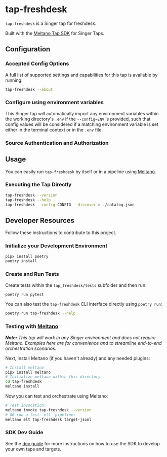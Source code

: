 # tap-freshdesk

`tap-freshdesk` is a Singer tap for freshdesk.

Built with the [Meltano Tap SDK](https://sdk.meltano.com) for Singer Taps.

<!--

Developer TODO: Update the below as needed to correctly describe the install procedure. For instance, if you do not have a PyPi repo, or if you want users to directly install from your git repo, you can modify this step as appropriate.

## Installation

Install from PyPi:

```bash
pipx install tap-freshdesk
```

Install from GitHub:

```bash
pipx install git+https://github.com/ORG_NAME/tap-freshdesk.git@main
```

-->

## Configuration

### Accepted Config Options

<!--
Developer TODO: Provide a list of config options accepted by the tap.

This section can be created by copy-pasting the CLI output from:

```
tap-freshdesk --about --format=markdown
```
-->

A full list of supported settings and capabilities for this
tap is available by running:

```bash
tap-freshdesk --about
```

### Configure using environment variables

This Singer tap will automatically import any environment variables within the working directory's
`.env` if the `--config=ENV` is provided, such that config values will be considered if a matching
environment variable is set either in the terminal context or in the `.env` file.

### Source Authentication and Authorization

<!--
Developer TODO: If your tap requires special access on the source system, or any special authentication requirements, provide those here.
-->

## Usage

You can easily run `tap-freshdesk` by itself or in a pipeline using [Meltano](https://meltano.com/).

### Executing the Tap Directly

```bash
tap-freshdesk --version
tap-freshdesk --help
tap-freshdesk --config CONFIG --discover > ./catalog.json
```

## Developer Resources

Follow these instructions to contribute to this project.

### Initialize your Development Environment

```bash
pipx install poetry
poetry install
```

### Create and Run Tests

Create tests within the `tap_freshdesk/tests` subfolder and
  then run:

```bash
poetry run pytest
```

You can also test the `tap-freshdesk` CLI interface directly using `poetry run`:

```bash
poetry run tap-freshdesk --help
```

### Testing with [Meltano](https://www.meltano.com)

_**Note:** This tap will work in any Singer environment and does not require Meltano.
Examples here are for convenience and to streamline end-to-end orchestration scenarios._

<!--
Developer TODO:
Your project comes with a custom `meltano.yml` project file already created. Open the `meltano.yml` and follow any "TODO" items listed in
the file.
-->

Next, install Meltano (if you haven't already) and any needed plugins:

```bash
# Install meltano
pipx install meltano
# Initialize meltano within this directory
cd tap-freshdesk
meltano install
```

Now you can test and orchestrate using Meltano:

```bash
# Test invocation:
meltano invoke tap-freshdesk --version
# OR run a test `elt` pipeline:
meltano elt tap-freshdesk target-jsonl
```

### SDK Dev Guide

See the [dev guide](https://sdk.meltano.com/en/latest/dev_guide.html) for more instructions on how to use the SDK to
develop your own taps and targets.
